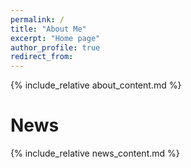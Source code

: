 ```yaml
---
permalink: /
title: "About Me"
excerpt: "Home page"
author_profile: true
redirect_from:
---
```


{% include_relative about_content.md %}

News
======
{% include_relative news_content.md %}

<script type='text/javascript' id='clustrmaps' src='//cdn.clustrmaps.com/map_v2.js?cl=ffffff&w=300&t=n&d=ITC_n17GnW8MvYaj6dODQ5gmImJN9qZvv7DZxSELpVQ'></script>